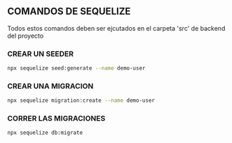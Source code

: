 ## COMANDOS DE SEQUELIZE
Todos estos comandos deben ser ejcutados en el carpeta 'src' de backend del proyecto
### CREAR UN SEEDER
```bash
npx sequelize seed:generate --name demo-user
```
### CREAR UNA MIGRACION
```bash
npx sequelize migration:create --name demo-user
```
### CORRER LAS MIGRACIONES
```bash
npx sequelize db:migrate
```